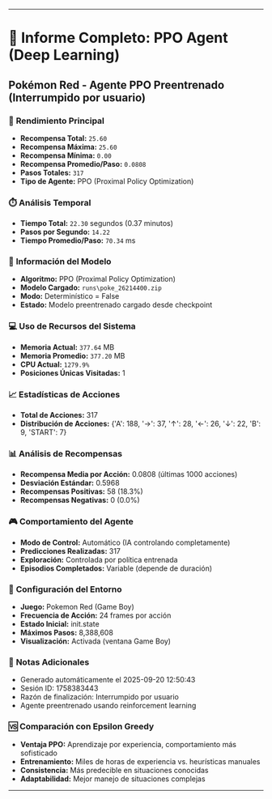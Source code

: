 
---
# 🤖 Informe Completo: PPO Agent (Deep Learning)
## Pokémon Red - Agente PPO Preentrenado (Interrumpido por usuario)

### 🎯 **Rendimiento Principal**
- **Recompensa Total:** `25.60`
- **Recompensa Máxima:** `25.60`
- **Recompensa Mínima:** `0.00`
- **Recompensa Promedio/Paso:** `0.0808`
- **Pasos Totales:** `317`
- **Tipo de Agente:** PPO (Proximal Policy Optimization)

### ⏱️ **Análisis Temporal**
- **Tiempo Total:** `22.30` segundos (0.37 minutos)
- **Pasos por Segundo:** `14.22`
- **Tiempo Promedio/Paso:** `70.34` ms

### 🧠 **Información del Modelo**
- **Algoritmo:** PPO (Proximal Policy Optimization)
- **Modelo Cargado:** `runs\poke_26214400.zip`
- **Modo:** Determinístico = False
- **Estado:** Modelo preentrenado cargado desde checkpoint

### 💻 **Uso de Recursos del Sistema**
- **Memoria Actual:** `377.64` MB
- **Memoria Promedio:** `377.20` MB
- **CPU Actual:** `1279.9%`
- **Posiciones Únicas Visitadas:** 1

### 📈 **Estadísticas de Acciones**
- **Total de Acciones:** 317
- **Distribución de Acciones:** {'A': 188, '→': 37, '↑': 28, '←': 26, '↓': 22, 'B': 9, 'START': 7}

### 📊 **Análisis de Recompensas**
- **Recompensa Media por Acción:** 0.0808 (últimas 1000 acciones)
- **Desviación Estándar:** 0.5968
- **Recompensas Positivas:** 58 (18.3%)
- **Recompensas Negativas:** 0 (0.0%)

### 🎮 **Comportamiento del Agente**
- **Modo de Control:** Automático (IA controlando completamente)
- **Predicciones Realizadas:** 317
- **Exploración:** Controlada por política entrenada
- **Episodios Completados:** Variable (depende de duración)

### 🔧 **Configuración del Entorno**
- **Juego:** Pokemon Red (Game Boy)
- **Frecuencia de Acción:** 24 frames por acción
- **Estado Inicial:** init.state
- **Máximos Pasos:** 8,388,608
- **Visualización:** Activada (ventana Game Boy)

### 📝 **Notas Adicionales**
- Generado automáticamente el 2025-09-20 12:50:43
- Sesión ID: 1758383443
- Razón de finalización: Interrumpido por usuario
- Agente preentrenado usando reinforcement learning

### 🆚 **Comparación con Epsilon Greedy**
- **Ventaja PPO:** Aprendizaje por experiencia, comportamiento más sofisticado
- **Entrenamiento:** Miles de horas de experiencia vs. heurísticas manuales
- **Consistencia:** Más predecible en situaciones conocidas
- **Adaptabilidad:** Mejor manejo de situaciones complejas

---
